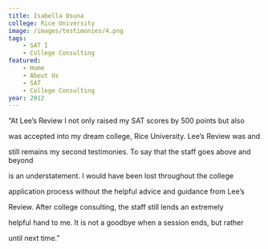 ```yaml
---
title: Isabella Osuna
college: Rice University
image: /images/testimonies/4.png
tags:
    - SAT I
    - College Consulting
featured:
    - Home
    - About Us
    - SAT
    - College Consulting
year: 2012
---
```


“At Lee’s Review I not only raised my SAT scores by 500 points but also

was accepted into my dream college, Rice University. Lee’s Review was and

still remains my second testimonies. To say that the staff goes above and beyond

is an understatement. I would have been lost throughout the college

application process without the helpful advice and guidance from Lee’s

Review. After college consulting, the staff still lends an extremely

helpful hand to me. It is not a goodbye when a session ends, but rather

until next time.”
